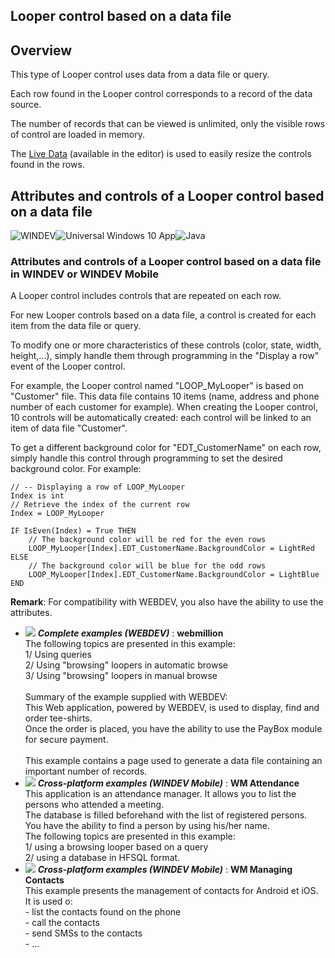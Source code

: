 
## Looper control based on a data file
			



<a name="NOTE1"></a>
<a name="NOTE1_1"></a>


## Overview
<a name="overview_ELTTEXTE000129"></a>
This type of Looper control uses data from a data file or query.

Each row found in the Looper control corresponds to a record of the data source.

The number of records that can be viewed is unlimited, only the visible rows of control are loaded in memory.

The [Live Data](../Editeurs/2021005.md) (available in the editor) is used to easily resize the controls found in the rows.

<a name="NOTE2"></a>


## Attributes and controls of a Looper control based on a data file
<a name="attributes_and_controls_looper_control_based_data_file_ELTTEXTE000153"></a>
<a name="NOTE2_2"></a>
![WINDEV](https://doc.pcsoft.fr/ext/images/us/WD.png)![Universal Windows 10 App](https://doc.pcsoft.fr/ext/images/us/UNIVERSALAPP.png)![Java](https://doc.pcsoft.fr/ext/images/us/JAVA.png) 

### Attributes and controls of a Looper control based on a data file in WINDEV or WINDEV Mobile
<a name="attributes_and_controls_looper_control_based_data_file_windev_windev_mobile_ELTPARAGRAPHE000066"></a>

A Looper control includes controls that are repeated on each row.

For new Looper controls based on a data file, a control is created for each item from the data file or query.

To modify one or more characteristics of these controls (color, state, width, height,...), simply handle them through programming in the "Display a row" event of the Looper control.

For example, the Looper control named "LOOP_MyLooper" is based on "Customer" file. This data file contains 10 items (name, address and phone number of each customer for example). When creating the Looper control, 10 controls will be automatically created: each control will be linked to an item of data file "Customer".

To get a different background color for "EDT_CustomerName" on each row, simply handle this control through programming to set the desired background color. For example:


```wl
// -- Displaying a row of LOOP_MyLooper
Index is int
// Retrieve the index of the current row
Index = LOOP_MyLooper

IF IsEven(Index) = True THEN
	// The background color will be red for the even rows
	LOOP_MyLooper[Index].EDT_CustomerName.BackgroundColor = LightRed
ELSE
	// The background color will be blue for the odd rows
	LOOP_MyLooper[Index].EDT_CustomerName.BackgroundColor = LightBlue
END
```


**Remark**: For compatibility with WEBDEV, you also have the ability to use the attributes.


- ![](https://doc.pcsoft.fr/en-US/images/image.awp?langid=3&name=webmillion.gif) ***Complete examples (WEBDEV)*** : **webmillion** <br>The following topics are presented in this example:<br>1/ Using queries<br>2/ Using "browsing" loopers in automatic browse<br>3/ Using "browsing" loopers in manual browse<br><br>Summary of the example supplied with WEBDEV:	<br>This Web application, powered by WEBDEV, is used to display, find and order tee-shirts.<br>Once the order is placed, you have the ability to use the PayBox module for secure payment.<br><br>This example contains a page used to generate a data file containing an important number of records.
- ![](https://doc.pcsoft.fr/en-US/images/image.awp?langid=3&name=WMAttendance.gif) ***Cross-platform examples (WINDEV Mobile)*** : **WM Attendance** <br>This application is an attendance manager. It allows you to list the persons who attended a meeting.<br>The database is filled beforehand with the list of registered persons.<br>You have the ability to find a person by using his/her name.<br>The following topics are presented in this example:<br>1/ using a browsing looper based on a query<br>2/ using a database in HFSQL format.
- ![](https://doc.pcsoft.fr/en-US/images/image.awp?langid=3&name=WMManagingContacts.gif) ***Cross-platform examples (WINDEV Mobile)*** : **WM Managing Contacts** <br>This example presents the management of contacts for Android et iOS.<br>It is used o:<br>- list the contacts found on the phone<br>- call the contacts<br>- send SMSs to the contacts<br>- ...


